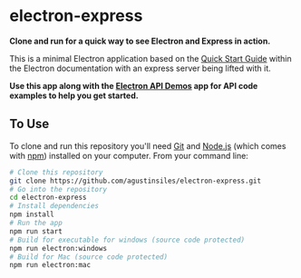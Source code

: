# electron-express

**Clone and run for a quick way to see Electron and Express in action.**

This is a minimal Electron application based on the [Quick Start Guide](http://electron.atom.io/docs/tutorial/quick-start) within the Electron documentation with an express server being lifted with it.

**Use this app along with the [Electron API Demos](http://electron.atom.io/#get-started) app for API code examples to help you get started.**

## To Use

To clone and run this repository you'll need [Git](https://git-scm.com) and [Node.js](https://nodejs.org/en/download/) (which comes with [npm](http://npmjs.com)) installed on your computer. From your command line:

```bash
# Clone this repository
git clone https://github.com/agustinsiles/electron-express.git
# Go into the repository
cd electron-express
# Install dependencies
npm install
# Run the app
npm run start
# Build for executable for windows (source code protected)
npm run electron:windows
# Build for Mac (source code protected)
npm run electron:mac
